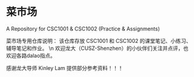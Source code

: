 # 菜市场
A Repository for CSC1001 & CSC1002 (Practice &amp; Assignments)

菜市场专用仓库说明：
该仓库存放 CSC1001 和 CSC1002 的课堂笔记、小练习、辅导笔记和作业。 \n
欢迎龙大（CUSZ-Shenzhen）的小伙伴们关注并点评，也欢迎各路dalao指点。

感谢龙大导师 Kinley Lam 提供部分参考资料！！！
